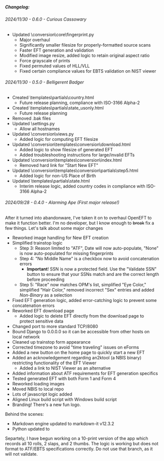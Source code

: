 ##### Changelog:
###### 2024/11/30 - 0.6.0 - Curious Cassowary
- Updated \conversion\core\fingerprint.py
	- Major overhaul
  	- Significantly smaller filesize for properly-formatted source scans
 	- Faster EFT generation and validation
	- Modified image resize, added logic to retain original aspect ratio
	- Force grayscale of prints
 	- Fixed permuted values of HLL/VLL
 	- Fixed certain compliance values for EBTS validation on NIST viewer

###### 2024/11/30 - 0.5.0 - Belligerent Badger
- Created \templates\partials\country.html
	- Future release planning, compliance with ISO-3166 Alpha-2
- Created \templates\partials\state_usonly.html
	- Future release planning
- Removed .bak files
- Updated \settings.py
	- Allow all hostnames
- Updated \conversion\views.py
	- Added logic for computing EFT filesize
- Updated \conversion\templates\conversion\download.html
	- Added logic to show filesize of generated EFT
	- Added troubleshooting instructions for large/invalid EFTs
- Updated \conversion\templates\conversion\index.html
	- Removed hard link for "Start New EFT"
- Updated \conversion\templates\conversion\partials\step5.html
	- Added logic for non-US Place of Birth
- Updated \templates\partials\state.html
	- Interim release logic, added country codes in compliance with ISO-3166 Alpha-2

###### 2024/09/28 - 0.4.0 - Alarming Ape (First major release!)
After it turned into abandonware, I've taken it on to overhaul OpenEFT to make it function better. I'm no developer, but I know enough to ~~break~~ fix a few things.
Let's talk about some major changes

- Reworked image handling for New EFT creation
- Simplified trainstop logic
	- Step 3: Reason limited to "ATF", Date will now auto-populate, "None" is now auto-populated for missing fingerprints
	- Step 4: "No Middle Name" is a checkbox now to avoid concatenation errors
		- **Important**! SSN is now a protected field. Use the "Validate SSN" button to ensure that your SSNs match and are the correct length before proceeding
	- Step 5: "Race" now matches OPM's list, simplified "Eye Color," simplified "Hair Color," removed incorrect "Sex" entries and added _Non-Binary_ as a selection
- Fixed EFT generation logic, added error-catching logic to prevent some concatenation errors
- Reworked EFT download page
	- Added logic to delete EFT directly from the download page to protect sensitive data
- Changed port to more standard TCP/8080
- Bound Django to 0.0.0.0 so it can be accessible from other hosts on local network
- Cleaned up trainstop form appearance
- Corrected timezone to avoid "time traveling" issues on eForms
- Added a new button on the home page to quickly start a new EFT
- Added an acknowledgement regarding an2ktool (a NBIS binary) restricting functionality of the EFT Viewer
	- Added a link to NIST Viewer as an alternative
- Added information about ATF requirements for EFT generation specifics
- Tested generated EFT with both Form 1 and Form 4
- Reworked loading images
- Moved NBIS to local repo
- Lots of javascript logic added
- Aligned Linux build script with Windows build script
- Branding! There's a new fun logo.

Behind the scenes:
- Markdown engine updated to markdown-it v12.3.2
- Python updated to 

Separtely, I have begun working on a 10-print version of the app which records all 10 rolls, 2 slaps, and 2 thumbs. The logic is working but does not format to ATF/EBTS specifications correctly. Do not use that branch, as it will not validate.
